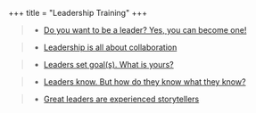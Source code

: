 +++ 
title = "Leadership Training" 
+++

>- [Do you want to be a leader? Yes, you can become one!](https://hungry-bhaskara-720cf0.netlify.com/post/do-you-want-to-be-a-leader-yes-you-can-become-one/)

>- [Leadership is all about collaboration](https://hungry-bhaskara-720cf0.netlify.com/post/leadership-is-all-about-collaboration/)

>- [Leaders set goal(s). What is yours?](https://hungry-bhaskara-720cf0.netlify.com/post/leaders-set-goal-s-what-is-yours/)

>- [Leaders know. But how do they know what they know?](https://hungry-bhaskara-720cf0.netlify.com/post/leaders-know-but-how-do-they-know-what-they-know/)

>- [Great leaders are experienced storytellers](https://hungry-bhaskara-720cf0.netlify.com/post/great-leaders-are-experienced-storytellers/)